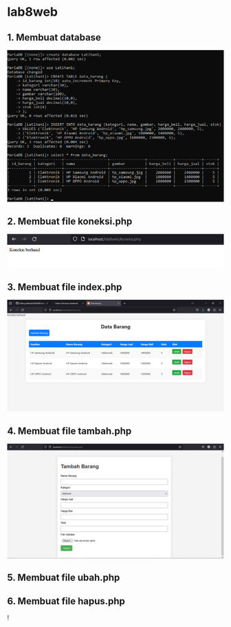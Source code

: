 # lab8web

## 1. Membuat database

![P1](image/P1.png)

## 2. Membuat file koneksi.php

![P2](image/P2.png)

## 3. Membuat file index.php

![P5](image/P5.png)

## 4. Membuat file tambah.php

![P4](image/P4.png)

## 5. Membuat file ubah.php



## 6. Membuat file hapus.php

!

